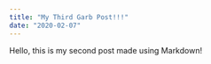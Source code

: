 ```yaml
---
title: "My Third Garb Post!!!"
date: "2020-02-07"
---
```


Hello, this is my second post made using Markdown!

